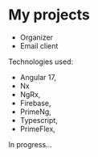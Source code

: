 # My projects
- Organizer
- Email client

Technologies used:

- Angular 17,
- Nx
- NgRx,
- Firebase,
- PrimeNg,
- Typescript,
- PrimeFlex,

In progress...
